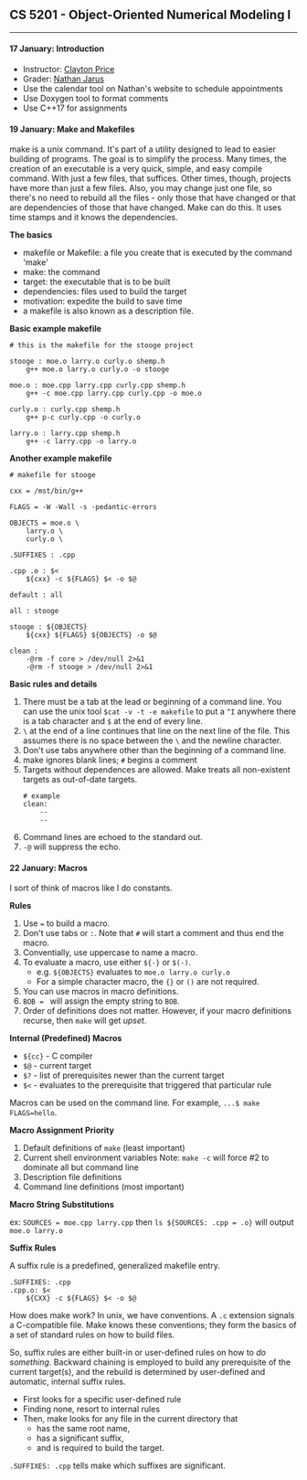 ## CS 5201 - Object-Oriented Numerical Modeling I

****
#### 17 January: Introduction
- Instructor: [Clayton Price](https://sites.google.com/a/mst.edu/price/courses/cs-5201)
- Grader: [Nathan Jarus](http://web.mst.edu/~nmjxv3/cs5201/)
- Use the calendar tool on Nathan's website to schedule appointments
- Use Doxygen tool to format comments
- Use C++17 for assignments

#### 19 January: Make and Makefiles
make is a unix command. It's part of a utility designed to lead to easier building of programs. The goal is to simplify the process. Many times, the creation of an executable is a very quick, simple, and easy compile command. With just a few files, that suffices. Other times, though, projects have more than just a few files. Also, you may change just one file, so there's no need to rebuild all the files - only those that have changed or that are dependencies of those that have changed. Make can do this. It uses time stamps and it knows the dependencies.

**The basics**
- makefile or Makefile: a file you create that is executed by the command 'make'
- make: the command
- target: the executable that is to be built
- dependencies: files used to build the target
- motivation: expedite the build to save time
- a makefile is also known as a description file.

**Basic example makefile**
```make
# this is the makefile for the stooge project

stooge : moe.o larry.o curly.o shemp.h
    g++ moe.o larry.o curly.o -o stooge

moe.o : moe.cpp larry.cpp curly.cpp shemp.h
    g++ -c moe.cpp larry.cpp curly.cpp -o moe.o

curly.o : curly.cpp shemp.h
    g++ p-c curly.cpp -o curly.o

larry.o : larry.cpp shemp.h
    g++ -c larry.cpp -o larry.o
```

**Another example makefile**
```make
# makefile for stooge

cxx = /mst/bin/g++

FLAGS = -W -Wall -s -pedantic-errors

OBJECTS = moe.o \
    larry.o \
    curly.o \

.SUFFIXES : .cpp

.cpp .o : $<
    ${cxx} -c ${FLAGS} $< -o $@

default : all

all : stooge

stooge : ${OBJECTS}
    ${cxx} ${FLAGS} ${OBJECTS} -o $@

clean :
    -@rm -f core > /dev/null 2>&1
    -@rm -f stooge > /dev/null 2>&1
```

**Basic rules and details**
1. There must be a tab at the lead or beginning of a command line. You can
use the unix tool `$cat -v -t -e makefile` to put a `^I` anywhere there is a tab character and `$` at the end of every line.
2. `\` at the end of a line continues that line on the next line of the file. This assumes there
is no space between the `\` and the newline character.
3. Don't use tabs anywhere other than the beginning of a command line.
4. make ignores blank lines; `#` begins a comment
5. Targets without dependences are allowed. Make treats all non-existent targets as out-of-date targets.
    ```
    # example
    clean:
        --
        --
    ```
6. Command lines are echoed to the standard out.
7. `-@` will suppress the echo.

#### 22 January: Macros
I sort of think of macros like I do constants.

**Rules**
1. Use `=` to build a macro.
2. Don't use tabs or `:`. Note that `#` will start a comment and thus end the macro.
3. Conventially, use uppercase to name a macro.
4. To evaluate a macro, use either `${-}` or `$(-)`.
    - e.g. `${OBJECTS}` evaluates to `moe.o larry.o curly.o`
    - For a simple character macro, the `{}` or `()` are not required.
5. You can use macros in macro definitions.
6. `BOB = ` will assign the empty string to `BOB`.
7. Order of definitions does not matter. However, if your macro definitions recurse, then `make` will get *upset*.

**Internal (Predefined) Macros**
- `${cc}` - C compiler
- `$@` - current target
- `$?` - list of prerequisites newer than the current target
- `$<` - evaluates to the prerequisite that triggered that particular rule

Macros can be used on the command line. For example, `...$ make FLAGS=hello`.

**Macro Assignment Priority**
1. Default definitions of `make` (least important)
2. Current shell environment variables
    Note: `make -c` will force #2 to dominate all but command line    
3. Description file definitions
4. Command line definitions (most important)

**Macro String Substitutions**

ex: `SOURCES = moe.cpp larry.cpp` then `ls ${SOURCES: .cpp = .o}` will output `moe.o larry.o`

**Suffix Rules**

A suffix rule is a predefined, generalized makefile entry.

```make
.SUFFIXES: .cpp
.cpp.o: $<
    ${CXX} -c ${FLAGS} $< -o $@
```

How does make work? In unix, we have conventions. A `.c` extension signals a C-compatible file. Make knows these conventions; they form the basics of a set of standard rules on how to build files.

So, suffix rules are either built-in or user-defined rules on how to *do something*. Backward chaining is employed to build any prerequisite of the current target(s), and the rebuild is determined by user-defined and automatic, internal suffix rules.
- First looks for a specific user-defined rule
- Finding none, resort to internal rules
- Then, make looks for any file in the current directory that
    - has the same root name,
    - has a significant suffix,
    - and is required to build the target.

`.SUFFIXES: .cpp` tells make which suffixes are significant.
